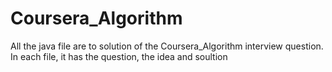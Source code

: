 # Coursera_Algorithm

All the java file are to solution of the Coursera_Algorithm interview question. 
In each file, it has the question, the idea and soultion 
